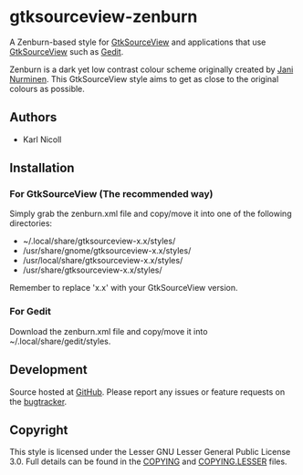 # gtksourceview-zenburn

A Zenburn-based style for [GtkSourceView](http://projects.gnome.org/gtksourceview/) and applications that use [GtkSourceView](http://projects.gnome.org/gtksourceview/) such as [Gedit](http://projects.gnome.org/gedit/).

Zenburn is a dark yet low contrast colour scheme originally created by [Jani Nurminen](http://slinky.imukuppi.org/). This GtkSourceView style aims to get as close to the original colours as possible.

## Authors

* Karl Nicoll

## Installation

### For GtkSourceView (The recommended way)

Simply grab the zenburn.xml file and copy/move it into one of the following directories:

* ~/.local/share/gtksourceview-x.x/styles/
* /usr/share/gnome/gtksourceview-x.x/styles/
* /usr/local/share/gtksourceview-x.x/styles/
* /usr/share/gtksourceview-x.x/styles/

Remember to replace 'x.x' with your GtkSourceView version.

### For Gedit

Download the zenburn.xml file and copy/move it into ~/.local/share/gedit/styles.

## Development

Source hosted at [GitHub](https://github.com/karlnicoll/zenburn-gtksourceview).
Please report any issues or feature requests on the [bugtracker](https://github.com/karlnicoll/zenburn-gtksourceview/issues).

## Copyright

This style is licensed under the Lesser GNU Lesser General Public License 3.0. Full details can be found in the [COPYING](https://github.com/karlnicoll/zenburn-gtksourceview/blob/master/COPYING) and [COPYING.LESSER](https://github.com/karlnicoll/zenburn-gtksourceview/blob/master/README.md) files.

